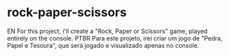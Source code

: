 # rock-paper-scissors
EN
  For this project, i'll create a "Rock, Paper or Scissors" game, played entirely on the console.
PTBR
  Para este projeto, irei criar um jogo de "Pedra, Papel e Tesoura", que será jogado e visualizado apenas no console.